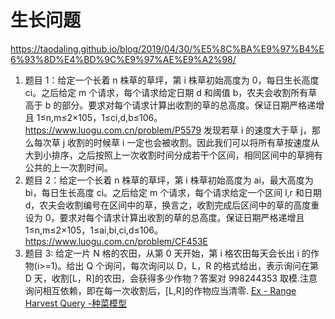 # 生长问题

https://taodaling.github.io/blog/2019/04/30/%E5%8C%BA%E9%97%B4%E6%93%8D%E4%BD%9C%E9%97%AE%E9%A2%98/

1. 题目 1：给定一个长着 n 株草的草坪，第 i 株草初始高度为 0，每日生长高度 ci。之后给定 m 个请求，每个请求给定日期 d 和阈值 b，农夫会收割所有草高于 b 的部分。要求对每个请求计算出收割的草的总高度。保证日期严格递增且 1≤n,m≤2×105，1≤ci,d,b≤106。
   https://www.luogu.com.cn/problem/P5579
   发现若草 i 的速度大于草 j，那么每次草 j 收割的时候草 i 一定也会被收割。因此我们可以将所有草按速度从大到小排序，之后按照上一次收割时间分成若干个区间，相同区间中的草拥有公共的上一次割时间。
2. 题目 2：给定一个长着 n 株草的草坪，第 i 株草初始高度为 ai，最大高度为 bi，每日生长高度 ci。之后给定 m 个请求，每个请求给定一个区间 l,r 和日期 d，农夫会收割编号在区间中的草，换言之，收割完成后区间中的草的高度重设为 0，要求对每个请求计算出收割的草的总高度。保证日期严格递增且 1≤n,m≤2×105，1≤ai,bi,ci,d≤106。
   https://www.luogu.com.cn/problem/CF453E
3. 题目 3: 给定一片 N 格的农田，从第 0 天开始，第 i 格农田每天会长出 i 的作物(i>=1)。给出 Q 个询问，每次询问以 D，L，R 的格式给出，表示询问在第 D 天，收割[L，R]的农田，会获得多少作物？答案对 998244353 取模.注意询问相互依赖，即在每一次收割后，[L,R]的作物应当清零.
   [Ex - Range Harvest Query -种菜模型](https://www.luogu.com.cn/problem/AT_abc255_h)
